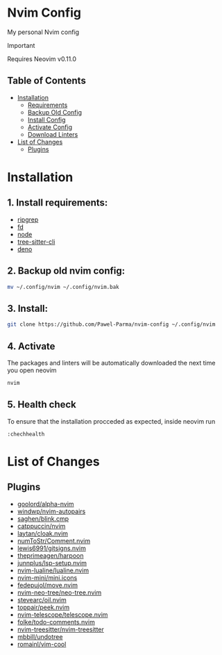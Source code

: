 # Nvim Config
My personal Nvim config

> [!important] 
> Requires Neovim v0.11.0

## Table of Contents
- [Installation](#installation)
  - [Requirements](#1-install-requirements)
  - [Backup Old Config](#2-backup-old-nvim-config)
  - [Install Config](#3-install)
  - [Activate Config](#4-activate)
  - [Download Linters](#5-download-linters)
- [List of Changes](#list-of-changes)
  - [Plugins](#plugins)

# Installation
## 1. Install requirements:
- [ripgrep](https://github.com/BurntSushi/ripgrep#Installation) 
- [fd](https://github.com/sharkdp/fd) 
- [node](https://github.com/nodejs/node)
- [tree-sitter-cli](https://github.com/tree-sitter/tree-sitter/blob/master/crates/cli/README.md)
- [deno](https://github.com/denoland/deno)

## 2. Backup old nvim config:  
```sh
mv ~/.config/nvim ~/.config/nvim.bak
```

## 3. Install:
```sh
git clone https://github.com/Pawel-Parma/nvim-config ~/.config/nvim
```

## 4. Activate
The packages and linters will be automatically downloaded the next time you open neovim
```sh
nvim
```

## 5. Health check
To ensure that the installation procceded as expected, inside neovim run
```vim
:chechhealth
```


# List of Changes 
## Plugins 
- [goolord/alpha-nvim](https://github.com/goolord/alpha-nvim)  
- [windwp/nvim-autopairs](https://github.com/windwp/nvim-autopairs)
- [saghen/blink.cmp](https://github.com/saghen/blink.cmp)
- [catppuccin/nvim](https://github.com/catppuccin/nvim)
- [laytan/cloak.nvim](https://github.com/laytan/cloak.nvim)  
- [numToStr/Comment.nvim](https://github.com/numToStr/Comment.nvim)  
- [lewis6991/gitsigns.nvim](https://github.com/lewis6991/gitsigns.nvim)
- [theprimeagen/harpoon](https://github.com/theprimeagen/harpoon)  
- [junnplus/lsp-setup.nvim](https://github.com/junnplus/lsp-setup.nvim)
- [nvim-lualine/lualine.nvim](https://github.com/nvim-lualine/lualine.nvim)  
- [nvim-mini/mini.icons](https://github.com/nvim-mini/mini.icons)
- [fedepujol/move.nvim](https://github.com/fedepujol/move.nvim)  
- [nvim-neo-tree/neo-tree.nvim](https://github.com/nvim-neo-tree/neo-tree.nvim)  
- [stevearc/oil.nvim](https://github.com/stevearc/oil.nvim)  
- [toppair/peek.nvim](https://github.com/toppair/peek.nvim)  
- [nvim-telescope/telescope.nvim](https://github.com/nvim-telescope/telescope.nvim)  
- [folke/todo-comments.nvim](https://github.com/folke/todo-comments.nvim)  
- [nvim-treesitter/nvim-treesitter](https://github.com/nvim-treesitter/nvim-treesitter)  
- [mbbill/undotree](https://github.com/mbbill/undotree)  
- [romainl/vim-cool](https://github.com/romainl/vim-cool)  
 
